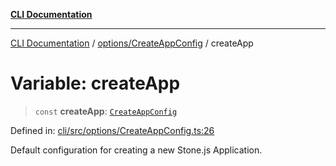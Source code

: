 [**CLI Documentation**](../../../README.md)

***

[CLI Documentation](../../../README.md) / [options/CreateAppConfig](../README.md) / createApp

# Variable: createApp

> `const` **createApp**: [`CreateAppConfig`](../interfaces/CreateAppConfig.md)

Defined in: [cli/src/options/CreateAppConfig.ts:26](https://github.com/stonemjs/cli/blob/c980e34c3e365606f5472998f0ccb119c79896c3/src/options/CreateAppConfig.ts#L26)

Default configuration for creating a new Stone.js Application.
